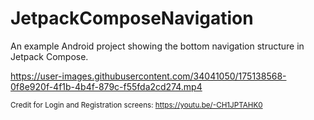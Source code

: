 # JetpackComposeNavigation

An example Android project showing the bottom navigation structure in Jetpack Compose. 


https://user-images.githubusercontent.com/34041050/175138568-0f8e920f-4f1b-4b4f-879c-f55fda2cd274.mp4

<sub>Credit for Login and Registration screens: https://youtu.be/-CH1JPTAHK0</sub>
